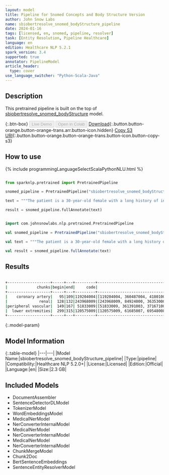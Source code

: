 ```yaml
---
layout: model
title: Pipeline for Snomed Concepts and Body Structure Version
author: John Snow Labs
name: sbiobertresolve_snomed_bodyStructure_pipeline
date: 2024-01-16
tags: [licensed, en, snomed, pipeline, resolver]
task: [Entity Resolution, Pipeline Healthcare]
language: en
edition: Healthcare NLP 5.2.1
spark_version: 3.4
supported: true
annotator: PipelineModel
article_header:
  type: cover
use_language_switcher: "Python-Scala-Java"
---
```


## Description

This pretrained pipeline is built on the top of [sbiobertresolve_snomed_bodyStructure](https://nlp.johnsnowlabs.com/2021/07/08/sbiobertresolve_snomed_bodyStructure_en.html) model.

{:.btn-box}
<button class="button button-orange" disabled>Live Demo</button>
<button class="button button-orange" disabled>Open in Colab</button>
[Download](https://s3.amazonaws.com/auxdata.johnsnowlabs.com/clinical/models/sbiobertresolve_snomed_bodyStructure_pipeline_en_5.2.0_3.4_1705440869416.zip){:.button.button-orange.button-orange-trans.arr.button-icon.hidden}
[Copy S3 URI](s3://auxdata.johnsnowlabs.com/clinical/models/sbiobertresolve_snomed_bodyStructure_pipeline_en_5.2.0_3.4_1705440869416.zip){:.button.button-orange.button-orange-trans.button-icon.button-copy-s3}

## How to use



<div class="tabs-box" markdown="1">
{% include programmingLanguageSelectScalaPythonNLU.html %}
  
```python

from sparknlp.pretrained import PretrainedPipeline

snomed_pipeline = PretrainedPipeline("sbiobertresolve_snomed_bodyStructure_pipeline", "en", "clinical/models")

text = """The patient is a 30-year-old female with a long history of insulin-dependent diabetes, type 2; coronary artery disease; chronic renal insufficiency; peripheral vascular disease, also secondary to diabetes; who was originally admitted to an outside hospital for what appeared to be acute paraplegia, lower extremities. She did receive a course of Bactrim for 14 days for UTI."""

result = snomed_pipeline.fullAnnotate(text)

```
```scala

import com.johnsnowlabs.nlp.pretrained.PretrainedPipeline

val snomed_pipeline = PretrainedPipeline("sbiobertresolve_snomed_bodyStructure_pipeline", "en", "clinical/models")

val text = """The patient is a 30-year-old female with a long history of insulin-dependent diabetes, type 2; coronary artery disease; chronic renal insufficiency; peripheral vascular disease, also secondary to diabetes; who was originally admitted to an outside hospital for what appeared to be acute paraplegia, lower extremities. She did receive a course of Bactrim for 14 days for UTI."""

val result = snomed_pipeline.fullAnnotate(text)

```
</div>

## Results

```bash

+-------------------+-----+---+---------+--------------------------------------------------+--------------------------------------------------+--------------------------------------------------+
|             chunks|begin|end|     code|                                         all_codes|                                       resolutions|                                     all_distances|
+-------------------+-----+---+---------+--------------------------------------------------+--------------------------------------------------+--------------------------------------------------+
|    coronary artery|   95|109|119204004|[119204004, 360487004, 41801008, 312553002, 181...|[Coronary artery part, Segment of coronary arte...|[0.0384, 0.0437, 0.0624, 0.0738, 0.0749, 0.0805...|
|              renal|  128|132|243968009|[243968009, 84924000, 363530009, 119219003, 640...|[Renal area, Structure of renal segment, Struct...|[0.0594, 0.0790, 0.1002, 0.1007, 0.1013, 0.1052...|
|peripheral vascular|  149|167| 51833009|[51833009, 361391003, 371671000000102, 36200600...|[Peripheral vascular system structure, Regional...|[0.0796, 0.0809, 0.0847, 0.0864, 0.0881, 0.0940...|
|  lower extremities|  299|315|120575009|[120575009, 61685007, 69548008, 229757002, 1282...|[Lower extremity part, Lower limb structure, Lo...|[0.0313, 0.0385, 0.0454, 0.0462, 0.0500, 0.0546...|
+-------------------+-----+---+---------+--------------------------------------------------+--------------------------------------------------+--------------------------------------------------+

```

{:.model-param}
## Model Information

{:.table-model}
|---|---|
|Model Name:|sbiobertresolve_snomed_bodyStructure_pipeline|
|Type:|pipeline|
|Compatibility:|Healthcare NLP 5.2.0+|
|License:|Licensed|
|Edition:|Official|
|Language:|en|
|Size:|2.3 GB|

## Included Models

- DocumentAssembler
- SentenceDetectorDLModel
- TokenizerModel
- WordEmbeddingsModel
- MedicalNerModel
- NerConverterInternalModel
- MedicalNerModel
- NerConverterInternalModel
- MedicalNerModel
- NerConverterInternalModel
- ChunkMergeModel
- Chunk2Doc
- BertSentenceEmbeddings
- SentenceEntityResolverModel
